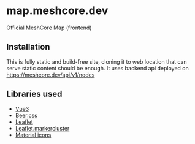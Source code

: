# map.meshcore.dev
Official MeshCore Map (frontend)

## Installation
This is fully static and build-free site, cloning it to web location that can serve static content should be enough.
It uses backend api deployed on https://meshcore.dev/api/v1/nodes

## Libraries used
* [Vue3](https://github.com/vuejs/core)
* [Beer.css](https://github.com/beercss/beercss)
* [Leaflet](https://github.com/Leaflet/Leaflet)
* [Leaflet.markercluster](https://github.com/Leaflet/Leaflet.markercluster)
* [Material icons](https://fonts.google.com/icons)
